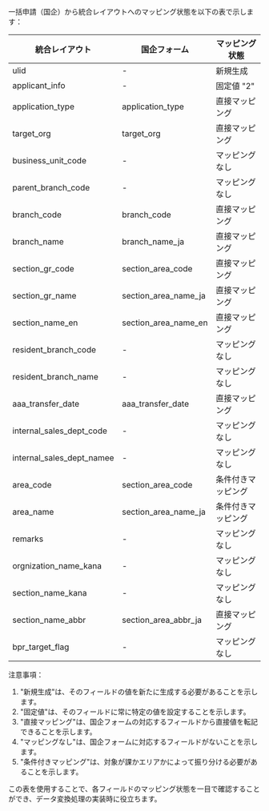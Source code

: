 一括申請（国企）から統合レイアウトへのマッピング状態を以下の表で示します：

| 統合レイアウト | 国企フォーム | マッピング状態 |
|----------------|--------------|----------------|
| ulid | - | 新規生成 |
| applicant_info | - | 固定値 "2" |
| application_type | application_type | 直接マッピング |
| target_org | target_org | 直接マッピング |
| business_unit_code | - | マッピングなし |
| parent_branch_code | - | マッピングなし |
| branch_code | branch_code | 直接マッピング |
| branch_name | branch_name_ja | 直接マッピング |
| section_gr_code | section_area_code | 直接マッピング |
| section_gr_name | section_area_name_ja | 直接マッピング |
| section_name_en | section_area_name_en | 直接マッピング |
| resident_branch_code | - | マッピングなし |
| resident_branch_name | - | マッピングなし |
| aaa_transfer_date | aaa_transfer_date | 直接マッピング |
| internal_sales_dept_code | - | マッピングなし |
| internal_sales_dept_namee | - | マッピングなし |
| area_code | section_area_code | 条件付きマッピング |
| area_name | section_area_name_ja | 条件付きマッピング |
| remarks | - | マッピングなし |
| orgnization_name_kana | - | マッピングなし |
| section_name_kana | - | マッピングなし |
| section_name_abbr | section_area_abbr_ja | 直接マッピング |
| bpr_target_flag | - | マッピングなし |

注意事項：
1. "新規生成"は、そのフィールドの値を新たに生成する必要があることを示します。
2. "固定値"は、そのフィールドに常に特定の値を設定することを示します。
3. "直接マッピング"は、国企フォームの対応するフィールドから直接値を転記できることを示します。
4. "マッピングなし"は、国企フォームに対応するフィールドがないことを示します。
5. "条件付きマッピング"は、対象が課かエリアかによって振り分ける必要があることを示します。

この表を使用することで、各フィールドのマッピング状態を一目で確認することができ、データ変換処理の実装時に役立ちます。